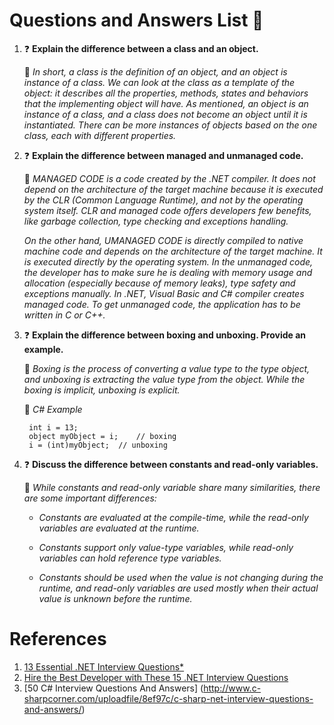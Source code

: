 # Questions and Answers List 💪

1. ❓ **Explain the difference between a class and an object.**

   💁‍ *In short, a class is the definition of an object, and an object is instance of a class.
      We can look at the class as a template of the object: it describes all the properties, methods, states and behaviors that the implementing object will have. As mentioned, an object is an instance of a class, and a class does not become an object until it is instantiated. There can be more instances of objects based on the one class, each with different properties.*

2. ❓ **Explain the difference between managed and unmanaged code.**

   💁‍ *MANAGED CODE is a code created by the .NET compiler. It does not depend on the architecture of the target machine because it is executed by the CLR (Common Language Runtime), and not by the operating system itself. CLR and managed code offers developers few benefits, like garbage collection, type checking and exceptions handling.*
   
   *On the other hand, UMANAGED CODE is directly compiled to native machine code and depends on the architecture of the target machine. It is executed directly by the operating system. In the unmanaged code, the developer has to make sure he is dealing with memory usage and allocation (especially because of memory leaks), type safety and exceptions manually. In .NET, Visual Basic and C# compiler creates managed code. To get unmanaged code, the application has to be written in C or C++.*

3. ❓ **Explain the difference between boxing and unboxing. Provide an example.**

   💁‍ *Boxing is the process of converting a value type to the type object, and unboxing is extracting the value type from the object. While the boxing is implicit, unboxing is explicit.*

   🤜 *C# Example*
   ```
    int i = 13;
    object myObject = i; 	// boxing 
    i = (int)myObject;	// unboxing 
   ```

4. ❓ **Discuss the difference between constants and read-only variables.**

   💁‍ *While constants and read-only variable share many similarities, there are some important differences:*

      * *Constants are evaluated at the compile-time, while the read-only variables are evaluated at the runtime.*

      * *Constants support only value-type variables, while read-only variables can hold reference type variables.*
      * *Constants should be used when the value is not changing during the runtime, and read-only variables are used mostly when their actual value is unknown before the runtime.*

# References

1. [13 Essential .NET Interview Questions*](https://www.toptal.com/dot-net/interview-questions)
2. [Hire the Best Developer with These 15 .NET Interview Questions](https://www.roberthalf.com/technology/blog/9-net-interview-questions-with-sample-answers)
3. [50 C# Interview Questions And Answers] (http://www.c-sharpcorner.com/uploadfile/8ef97c/c-sharp-net-interview-questions-and-answers/)

